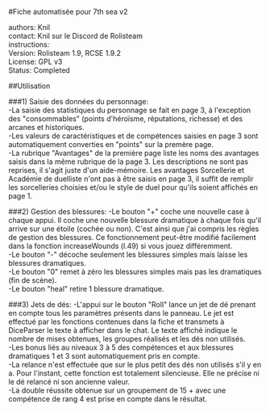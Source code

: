 #Fiche automatisée pour 7th sea v2

authors: Knil  
contact: Knil sur le Discord de Rolisteam  
instructions:  
Version: Rolisteam 1.9, RCSE 1.9.2  
License: GPL v3  
Status: Completed  

##Utilisation  
	
###1) Saisie des données du personnage:  
-La saisie des statistiques du personnage se fait en page 3, à l'exception des "consommables" (points d'héroïsme, réputations, richesse) et des arcanes et historiques.  
-Les valeurs de caractéristiques et de compétences saisies en page 3 sont automatiquement converties en "points" sur la premère page.  
-La rubrique "Avantages" de la première page liste les noms des avantages saisis dans la même rubrique de la page 3. Les descriptions ne sont pas reprises, il s'agit juste d'un aide-mémoire.
Les avantages Sorcellerie et Académie de duelliste n'ont pas à être saisis en page 3, il suffit de remplir les sorcelleries choisies et/ou le style de duel pour qu'ils soient affichés en page 1.  

###2) Gestion des blessures:
-Le bouton "+" coche une nouvelle case à chaque appui. Il coche une nouvelle blessure dramatique à chaque fois qu'il arrive sur une étoile (cochée ou non). C'est ainsi que j'ai compris les règles de gestion des blessures. Ce fonctionnement peut-être modifié facilement dans la fonction increaseWounds (l.49) si vous jouez différemment.  
-Le bouton "-" décoche seulement les blessures simples mais laisse les blessures dramatiques.  
-Le bouton "0" remet à zéro les blessures simples mais pas les dramatiques (fin de scène).  
-Le bouton "heal" retire 1 blessure dramatique.  

###3) Jets de dés:
-L'appui sur le bouton "Roll" lance un jet de dé prenant en compte tous les paramètres présents dans le panneau. Le jet est effectué par les fonctions contenues dans la fiche et transmets à DiceParser le texte à afficher dans le chat. Le texte affiché indique le nombre de mises obtenues, les groupes réalisés et les dés non utilisés.  
-Les bonus liés au niveaux 3 à 5 des compétences et aux blessures dramatiques 1 et 3 sont automatiquement pris en compte.  
-La relance n'est effectuée que sur le plus petit des dés non utilisés s'il y en a. Pour l'instant, cette fonction est totalement silencieuse. Elle ne précise ni le dé relancé ni son ancienne valeur.  
-La double réussite obtenue sur un groupement de 15 + avec une compétence de rang 4 est prise en compte dans le résultat.

